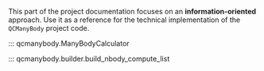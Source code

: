 This part of the project documentation focuses on
an **information-oriented** approach. Use it as a
reference for the technical implementation of the
`QCManyBody` project code.

::: qcmanybody.ManyBodyCalculator

::: qcmanybody.builder.build_nbody_compute_list

